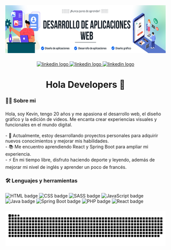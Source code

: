 <div align="center">
  <img height="150" src="./img/banner.png"  />
</div>

###

<div align="center">

<a href="www.linkedin.com/in/kevin-álvarez-antiveros-595096317">
<img src="https://img.shields.io/static/v1?message=LinkedIn&logo=linkedin&label=&color=0077B5&logoColor=white&labelColor=&style=for-the-badge" height="25" alt="linkedin logo"  />
</a>


<a href="https://www.instagram.com/kevinxt03?igsh=YWE4aHZ5cm90dWky">
<img src="https://img.shields.io/static/v1?message=Instagram&logo=instagram&label=&color=E4405F&logoColor=white&labelColor=&style=for-the-badge" height="25" alt="linkedin logo"  />
</a>


<a href="https://kevanti.github.io/kevin-github-pages/">
<img src="https://img.shields.io/static/v1?message=%3Ckevanti%2F%3E&&logo=&label=&color=0077B5&logoColor=white&labelColor=&style=for-the-badge" height="25" alt="linkedin logo"  />
</a>


  
</div>

###

###

<h1 align="center">Hola Developers 👋</h1>

###

<h3 align="left">👩‍💻  Sobre mi</h3>

###

<p align="left">
  Hola, soy Kevin, tengo 20 años y me apasiona el desarrollo web, el diseño gráfico y la edición de videos. Me encanta crear experiencias visuales y funcionales en el mundo digital.<br><br>
  - 🔭 Actualmente, estoy desarrollando proyectos personales para adquirir nuevos conocimientos y mejorar mis habilidades.<br>
  - 📚 Me encuentro aprendiendo React y Spring Boot para ampliar mi experiencia.<br>
  - ⚡ En mi tiempo libre, disfruto haciendo deporte y leyendo, además de mejorar mi nivel de inglés y aprender un poco de francés.
</p>


###

<h3 align="left">🛠 Lenguajes y herramientas</h3>

###

<div align="left">
  <img src="https://img.shields.io/badge/HTML-DD4B25?style=for-the-badge&logo=html5&logoColor=white" alt="HTML badge" height="25" />
  <img src="https://img.shields.io/badge/CSS-254BDD?style=for-the-badge&logo=css3&logoColor=white" alt="CSS badge" height="25" />
  <img src="https://img.shields.io/badge/SASS-C66394?style=for-the-badge&logo=sass&logoColor=white" alt="SASS badge" height="25" />
  <img src="https://img.shields.io/badge/JavaScript-EFD81D?style=for-the-badge&logo=javascript&logoColor=white" alt="JavaScript badge" height="25" />
  <img src="https://img.shields.io/badge/Java-2675B3?style=for-the-badge&logo=java&logoColor=white" alt="Java badge" height="25" />
  <img src="https://img.shields.io/badge/SpringBoot-6DB33F?style=for-the-badge&logo=spring&logoColor=white" alt="Spring Boot badge" height="25" />
  <img src="https://img.shields.io/badge/PHP-777BB4?style=for-the-badge&logo=php&logoColor=white" alt="PHP badge" height="25" />
  <img src="https://img.shields.io/badge/React-1399C4?style=for-the-badge&logo=react&logoColor=white" alt="React badge" height="25" />

</div>

###

<img src="https://raw.githubusercontent.com/Platane/snk/output/github-contribution-grid-snake.svg" alt="Snake animation" />

###